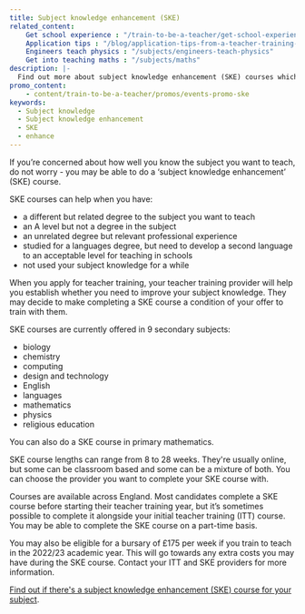 ```yaml
---
title: Subject knowledge enhancement (SKE)
related_content:
    Get school experience : "/train-to-be-a-teacher/get-school-experience"
    Application tips : "/blog/application-tips-from-a-teacher-training-provider"
    Engineers teach physics : "/subjects/engineers-teach-physics"
    Get into teaching maths : "/subjects/maths"
description: |-
  Find out more about subject knowledge enhancement (SKE) courses which will help you brush up the subject you want to teach.
promo_content:
    - content/train-to-be-a-teacher/promos/events-promo-ske
keywords:
  - Subject knowledge
  - Subject knowledge enhancement
  - SKE
  - enhance
---
```


If you’re concerned about how well you know the subject you want to teach, do not worry - you may be able to do a ‘subject knowledge enhancement’ (SKE) course.

SKE courses can help when you have:

- a different but related degree to the subject you want to teach
- an A level but not a degree in the subject
- an unrelated degree but relevant professional experience
- studied for a languages degree, but need to develop a second language to an acceptable level for teaching in schools 
- not used your subject knowledge for a while

When you apply for teacher training, your teacher training provider will help you establish whether you need to improve your subject knowledge. They may decide to make completing a SKE course a condition of your offer to train with them.

SKE courses are currently offered in 9 secondary subjects:  

- biology 
- chemistry 
- computing 
- design and technology 
- English
- languages 
- mathematics
- physics 
- religious education

You can also do a SKE course in primary mathematics.

SKE course lengths can range from 8 to 28 weeks. They're usually online, but some can be classroom based and some can be a mixture of both. You can choose the provider you want to complete your SKE course with.

Courses are available across England. Most candidates complete a SKE course before starting their teacher training year, but it’s sometimes possible to complete it alongside your initial teacher training (ITT) course. You may be able to complete the SKE course on a part-time basis.

You may also be eligible for a bursary of £175 per week if you train to teach in the 2022/23 academic year. This will go towards any extra costs you may have during the SKE course. Contact your ITT and SKE providers for more information.  

[Find out if there's a subject knowledge enhancement (SKE) course for your subject](https://www.gov.uk/government/publications/subject-knowledge-enhancement-course-directory/subject-knowledge-enhancement-ske-course-directory).
